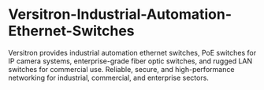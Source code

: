 # Versitron-Industrial-Automation-Ethernet-Switches
Versitron provides industrial automation ethernet switches, PoE switches for IP camera systems, enterprise-grade fiber optic switches, and rugged LAN switches for commercial use. Reliable, secure, and high-performance networking for industrial, commercial, and enterprise sectors.
